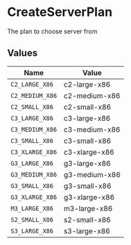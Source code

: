 # CreateServerPlan

The plan to choose server from


## Values

| Name            | Value           |
| --------------- | --------------- |
| `C2_LARGE_X86`  | c2-large-x86    |
| `C2_MEDIUM_X86` | c2-medium-x86   |
| `C2_SMALL_X86`  | c2-small-x86    |
| `C3_LARGE_X86`  | c3-large-x86    |
| `C3_MEDIUM_X86` | c3-medium-x86   |
| `C3_SMALL_X86`  | c3-small-x86    |
| `C3_XLARGE_X86` | c3-xlarge-x86   |
| `G3_LARGE_X86`  | g3-large-x86    |
| `G3_MEDIUM_X86` | g3-medium-x86   |
| `G3_SMALL_X86`  | g3-small-x86    |
| `G3_XLARGE_X86` | g3-xlarge-x86   |
| `M3_LARGE_X86`  | m3-large-x86    |
| `S2_SMALL_X86`  | s2-small-x86    |
| `S3_LARGE_X86`  | s3-large-x86    |